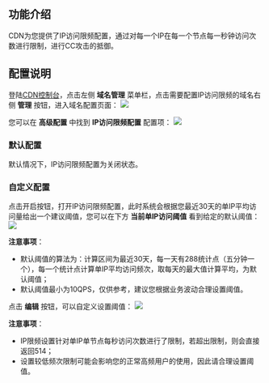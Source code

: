 ## 功能介绍
CDN为您提供了IP访问限频配置，通过对每一个IP在每一个节点每一秒钟访问次数进行限制，进行CC攻击的抵御。

## 配置说明
登陆[CDN控制台](https://console.qcloud.com/cdn)，点击左侧 **域名管理** 菜单栏，点击需要配置IP访问限频的域名右侧 **管理** 按钮，进入域名配置页面：
![](https://mc.qcloudimg.com/static/img/f96f3c9d0c1c213aace990e18db5d463/2.png)

您可以在 **高级配置** 中找到 **IP访问限频配置** 配置项：
![](https://mc.qcloudimg.com/static/img/0dcdceb832fb8a85ab2ee7451d390552/1.png)

### 默认配置
默认情况下，IP访问限频配置为关闭状态。

### 自定义配置
点击开启按钮，打开IP访问限频配置，此时系统会根据您最近30天的单IP平均访问量给出一个建议阈值，您可以在下方 **当前单IP访问阈值** 看到给定的默认阈值：
![](https://mc.qcloudimg.com/static/img/ca4cc00d07ced816ff7bef899a3239ec/1.png)

**注意事项**：
+ 默认阈值的算法为：计算区间为最近30天，每一天有288统计点（五分钟一个），每一个统计点计算单IP平均访问频次，取每天的最大值计算平均，为默认阈值；
+ 默认阈值最小为10QPS，仅供参考，建议您根据业务波动合理设置阈值。

点击 **编辑** 按钮，可以自定义设置阈值：
![](https://mc.qcloudimg.com/static/img/547fd81115d2e38fa976ff94046d87c1/2.png)

**注意事项**：
+ IP限频设置针对单IP单节点每秒访问次数进行了限制，若超出限制，则会直接返回514；
+ 设置较低频次限制可能会影响您的正常高频用户的使用，因此请合理设置阈值。